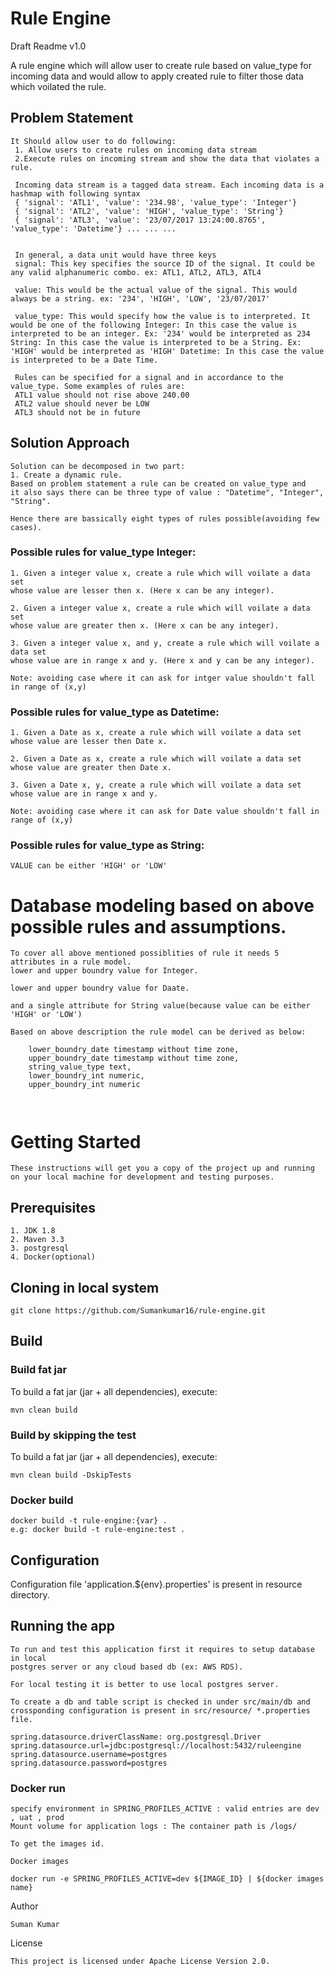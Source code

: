 # Rule Engine
Draft Readme v1.0

A rule engine which will allow user to create rule based on value_type for 
incoming data and would allow to apply created rule to filter those data which voilated the rule.
 
## Problem Statement 
```
It Should allow user to do following:
 1. Allow users to create rules on incoming data stream
 2.Execute rules on incoming stream and show the data that violates a rule.
 
 Incoming data stream is a tagged data stream. Each incoming data is a hashmap with following syntax 
 { 'signal': 'ATL1', 'value': '234.98', 'value_type': 'Integer'} 
 { 'signal': 'ATL2', 'value': 'HIGH', 'value_type': 'String'}
 { 'signal': 'ATL3', 'value': '23/07/2017 13:24:00.8765', 'value_type': 'Datetime'} ... ... ...
 
 
 In general, a data unit would have three keys
 signal: This key specifies the source ID of the signal. It could be any valid alphanumeric combo. ex: ATL1, ATL2, ATL3, ATL4 
 
 value: This would be the actual value of the signal. This would always be a string. ex: '234', 'HIGH', 'LOW', '23/07/2017' 
 
 value_type: This would specify how the value is to interpreted. It would be one of the following Integer: In this case the value is interpreted to be an integer. Ex: '234' would be interpreted as 234 String: In this case the value is interpreted to be a String. Ex: 'HIGH' would be interpreted as 'HIGH' Datetime: In this case the value is interpreted to be a Date Time.
 
 Rules can be specified for a signal and in accordance to the value_type. Some examples of rules are:
 ATL1 value should not rise above 240.00 
 ATL2 value should never be LOW
 ATL3 should not be in future
```

## Solution Approach
```
Solution can be decomposed in two part:
1. Create a dynamic rule.
Based on problem statement a rule can be created on value_type and
it also says there can be three type of value : "Datetime", "Integer", "String".

Hence there are bassically eight types of rules possible(avoiding few cases).
```

### Possible rules for value_type Integer:
```
1. Given a integer value x, create a rule which will voilate a data set
whose value are lesser then x. (Here x can be any integer).

2. Given a integer value x, create a rule which will voilate a data set
whose value are greater then x. (Here x can be any integer).

3. Given a integer value x, and y, create a rule which will voilate a data set
whose value are in range x and y. (Here x and y can be any integer).

Note: avoiding case where it can ask for intger value shouldn't fall in range of (x,y)
```

### Possible rules for value_type as Datetime:
```
1. Given a Date as x, create a rule which will voilate a data set
whose value are lesser then Date x.

2. Given a Date as x, create a rule which will voilate a data set
whose value are greater then Date x.

3. Given a Date x, y, create a rule which will voilate a data set
whose value are in range x and y.

Note: avoiding case where it can ask for Date value shouldn't fall in range of (x,y)
``` 

### Possible rules for value_type as String: 
```
VALUE can be either 'HIGH' or 'LOW'

```

# Database modeling based on above possible rules and assumptions.

```
To cover all above mentioned possiblities of rule it needs 5 attributes in a rule model.
lower and upper boundry value for Integer.

lower and upper boundry value for Daate.

and a single attribute for String value(because value can be either 'HIGH' or 'LOW')

Based on above description the rule model can be derived as below:

    lower_boundry_date timestamp without time zone,
	upper_boundry_date timestamp without time zone,
	string_value_type text,
	lower_boundry_int numeric,
	upper_boundry_int numeric
	
	
``` 

# Getting Started 
```
These instructions will get you a copy of the project up and running on your local machine for development and testing purposes.
```

## Prerequisites
```
1. JDK 1.8
2. Maven 3.3
3. postgresql
4. Docker(optional)

```
## Cloning in local system

```
git clone https://github.com/Sumankumar16/rule-engine.git

```

## Build

### Build fat jar
To build a fat jar (jar + all dependencies), execute:

```
mvn clean build
```

### Build by skipping the test
To build a fat jar (jar + all dependencies), execute:

```
mvn clean build -DskipTests
```


### Docker build
```
docker build -t rule-engine:{var} .
e.g: docker build -t rule-engine:test .
```

## Configuration

Configuration file 'application.${env}.properties' is present in resource directory.

## Running the app
```
To run and test this application first it requires to setup database in local
postgres server or any cloud based db (ex: AWS RDS).

For local testing it is better to use local postgres server.

To create a db and table script is checked in under src/main/db and crossponding configuration is present in src/resource/ *.properties file.

spring.datasource.driverClassName: org.postgresql.Driver
spring.datasource.url=jdbc:postgresql://localhost:5432/ruleengine
spring.datasource.username=postgres
spring.datasource.password=postgres

```


### Docker run
```
specify environment in SPRING_PROFILES_ACTIVE : valid entries are dev , uat , prod
Mount volume for application logs : The container path is /logs/

To get the images id.

Docker images 

docker run -e SPRING_PROFILES_ACTIVE=dev ${IMAGE_ID} | ${docker images name}
```


Author
```
Suman Kumar
```

License
```
This project is licensed under Apache License Version 2.0.
```